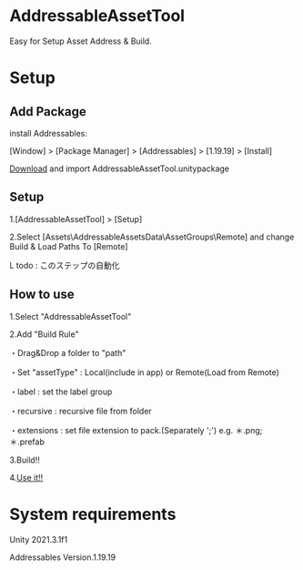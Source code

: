 # AddressableAssetTool

Easy for Setup Asset Address & Build.

# Setup

## Add Package

install Addressables:

[Window] > [Package Manager] > [Addressables] > [1.19.19] > [Install]

[Download](https://github.com/kou-yeung/AddressableAssetTool/releases) and import AddressableAssetTool.unitypackage

## Setup

1.[AddressableAssetTool] > [Setup]

2.Select [Assets\AddressableAssetsData\AssetGroups\Remote] and change Build & Load Paths To [Remote]

 L todo : このステップの自動化

## How to use

1.Select "AddressableAssetTool"

2.Add "Build Rule"

・Drag&Drop a folder to "path"

・Set "assetType" : Local(include in app) or Remote(Load from Remote)

・label : set the label group

・recursive : recursive file from folder

・extensions : set file extension to pack.(Separately ';') e.g. ＊.png;＊.prefab

3.Build!!

4.[Use it!!](https://gist.github.com/kou-yeung/cee45275121f4b515510de486ea1c67a)

# System requirements

Unity 2021.3.1f1

Addressables Version.1.19.19

